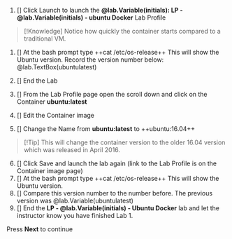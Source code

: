 1. [] Click Launch to launch the **@lab.Variable(initials): LP - @lab.Variable(initials) - ubuntu Docker** Lab Profile

>[!Knowledge] Notice how quickly the container starts compared to a traditional VM.

1. [] At the bash prompt type ++cat /etc/os-release++  This will show the Ubuntu version.  Record the version number below:
@lab.TextBox(ubuntulatest)

1. [] End the Lab
1. [] From the Lab Profile page open the scroll down and click on the Container **ubuntu:latest**
1. [] Edit the Container image
1. [] Change the Name from **ubuntu:latest** to ++ubuntu:16.04++

>[!Tip] This will change the container version to the older 16.04 version which was released in April 2016.

6. [] Click Save and launch the lab again (link to the Lab Profile is on the Container image page)
1. [] At the bash prompt type ++cat /etc/os-release++  This will show the Ubuntu version.
6. [] Compare this version number to the number before.  The previous version was @lab.Variable(ubuntulatest)
6. [] End the **LP - @lab.Variable(initials) - Ubuntu Docker** lab and let the instructor know you have finished Lab 1.

Press **Next** to continue


